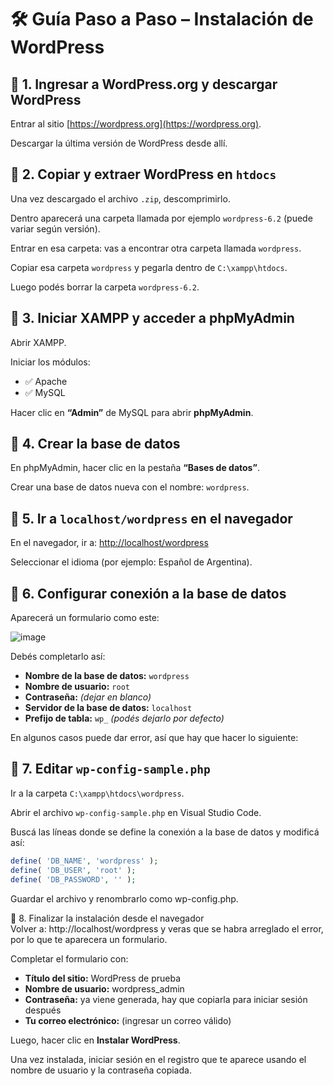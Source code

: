 # 🛠️ Guía Paso a Paso – Instalación de WordPress

## 🔶 1. Ingresar a WordPress.org y descargar WordPress
Entrar al sitio [https://wordpress.org](https://wordpress.org).

Descargar la última versión de WordPress desde allí.

## 🔶 2. Copiar y extraer WordPress en `htdocs`
Una vez descargado el archivo `.zip`, descomprimirlo.

Dentro aparecerá una carpeta llamada por ejemplo `wordpress-6.2` (puede variar según versión).

Entrar en esa carpeta: vas a encontrar otra carpeta llamada `wordpress`.

Copiar esa carpeta `wordpress` y pegarla dentro de `C:\xampp\htdocs`.

Luego podés borrar la carpeta `wordpress-6.2`.

## 🔶 3. Iniciar XAMPP y acceder a phpMyAdmin
Abrir XAMPP.

Iniciar los módulos:
- ✅ Apache
- ✅ MySQL

Hacer clic en **“Admin”** de MySQL para abrir **phpMyAdmin**.

## 🔶 4. Crear la base de datos
En phpMyAdmin, hacer clic en la pestaña **“Bases de datos”**.

Crear una base de datos nueva con el nombre: `wordpress`.

## 🔶 5. Ir a `localhost/wordpress` en el navegador
En el navegador, ir a: [http://localhost/wordpress](http://localhost/wordpress)

Seleccionar el idioma (por ejemplo: Español de Argentina).

## 🔧 6. Configurar conexión a la base de datos
Aparecerá un formulario como este:

![image](https://github.com/user-attachments/assets/9200edb3-9be4-447b-b0e1-57a87f7d352c)

Debés completarlo así:

- **Nombre de la base de datos:** `wordpress`
- **Nombre de usuario:** `root`
- **Contraseña:** *(dejar en blanco)*
- **Servidor de la base de datos:** `localhost`
- **Prefijo de tabla:** `wp_` *(podés dejarlo por defecto)*

En algunos casos puede dar error, así que hay que hacer lo siguiente:

## 🔧 7. Editar `wp-config-sample.php`
Ir a la carpeta `C:\xampp\htdocs\wordpress`.

Abrir el archivo `wp-config-sample.php` en Visual Studio Code.

Buscá las líneas donde se define la conexión a la base de datos y modificá así:

```php
define( 'DB_NAME', 'wordpress' );
define( 'DB_USER', 'root' );
define( 'DB_PASSWORD', '' );
```

Guardar el archivo y renombrarlo como wp-config.php.

🔶 8. Finalizar la instalación desde el navegador  
Volver a: http://localhost/wordpress y veras que se habra arreglado el error, por lo que te aparecera un formulario.
 
Completar el formulario con:

- **Título del sitio:** WordPress de prueba  
- **Nombre de usuario:** wordpress_admin  
- **Contraseña:** ya viene generada, hay que copiarla para iniciar sesión después  
- **Tu correo electrónico:** (ingresar un correo válido)  

Luego, hacer clic en **Instalar WordPress**.

Una vez instalada, iniciar sesión en el registro que te aparece usando el nombre de usuario y la contraseña copiada.
